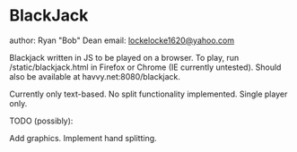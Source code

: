 # BlackJack
author: Ryan "Bob" Dean
email: lockelocke1620@yahoo.com

Blackjack written in JS to be played on a browser. 
To play, run /static/blackjack.html in Firefox or Chrome (IE currently untested).
Should also be available at havvy.net:8080/blackjack.

Currently only text-based. No split functionality implemented. Single player only.

TODO (possibly):

Add graphics.
Implement hand splitting.
